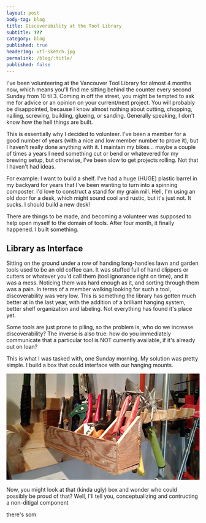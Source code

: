 ```yaml
---
layout: post
body-tag: blog
title: Discoverability at the Tool Library
subtitle: ???
category: blog
published: true
headerImg: vtl-sketch.jpg
permalink: /blog/:title/
published: false
---
```

<span class='caps'>I've been volunteering</span> at the Vancouver Tool Library for almost 4 months now, which means you'll find me sitting behind the counter every second Sunday from 10 til 3. Coming in off the street, you might be tempted to ask me for advice or an opinion on your current/next project. You will probably be disappointed, because I know almost nothing about cutting, chopping, nailing, screwing, building, glueing, or sanding. Generally speaking, I don't know how the hell things are built.

This is essentially why I decided to volunteer. I've been a member for a good number of years (with a nice and low member number to prove it), but I haven't really done anything with it. I maintain my bikes... maybe a couple of times a years I need something cut or bend or whatevered for my brewing setup, but otherwise, I've been slow to get projects rolling. Not that I haven't had ideas.

For example: I want to build a shelf. I've had a huge (HUGE) plastic barrel in my backyard for years that I've been wanting to turn into a spinning composter. I'd love to construct a stand for my grain mill. Hell, I'm using an old door for a desk, which might sound cool and rustic, but it's just not. It sucks. I should build a new desk!

There are things to be made, and becoming a volunteer was supposed to help open myself to the domain of tools. After four month, it finally happened. I built something.

Library as Interface
--------------------

Sitting on the ground under a row of handing long-handles lawn and garden tools used to be an old coffee can. It was stuffed full of hand clippers or cutters or whatever you'd call them (tool ignorance right on time), and it was a mess. Noticing them was hard enough as it, and sorting through them was a pain. In terms of a member walking looking for such a tool, discoverability was very low. This is something the library has gotten much better at in the last year, with the addition of a brilliant hanging system, better shelf organization and labeling. Not everything has found it's place yet.

Some tools are just prone to piling, so the problem is, who do we increase discoverability? The inverse is also true: how do you immediately communicate that a particular tool is NOT currently available, if it's already out on loan?

This is what I was tasked with, one Sunday morning. My solution was pretty simple. I build a box that could interface with our hanging mounts.

<img src='/images/blog/finished-box.jpg'>

Now, you might look at that (kinda ugly) box and wonder who could possibly be proud of that? Well, I'll tell you, conceptualizing and contructing a non-ditigal component 

there's som
